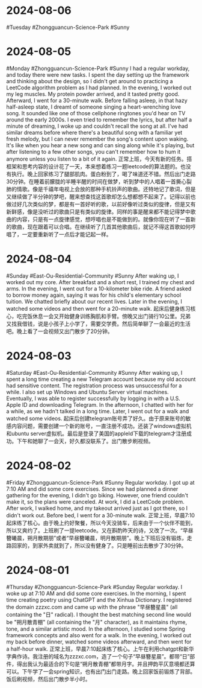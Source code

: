 # 2024-08-06
#Tuesday #Zhongguancun-Science-Park  #Sunny

# 2024-08-05
#Monday  #Zhongguancun-Science-Park  #Sunny
I had a regular workday, and today there were new tasks. I spent the day setting up the framework and thinking about the design, so I didn't get around to practicing a LeetCode algorithm problem as I had planned. In the evening, I worked out my leg muscles. My protein powder arrived, and it tasted pretty good. Afterward, I went for a 30-minute walk.
Before falling asleep, in that hazy half-asleep state, I dreamt of someone singing a heart-wrenching love song. It sounded like one of those cellphone ringtones you'd hear on TV around the early 2000s. I even tried to remember the lyrics, but after half a minute of dreaming, I woke up and couldn't recall the song at all. I've had similar dreams before where there's a beautiful song with a familiar yet fresh melody, but I can never remember the song's content upon waking. It's like when you hear a new song and can sing along while it's playing, but after listening to a few other songs, you can't remember how to hum it anymore unless you listen to a bit of it again.
正常上班，今天有新的任务。搭框架和思考内容的设计花了一天，本来想着练习一题leetcode的算法题的。也没有执行。晚上回家练习了腿部肌肉。蛋白粉到了，喝了味道还不错。然后出门走路30分钟。在睡着前朦胧的半睡半醒的时间在做梦，听到梦中的人唱着一首撕心裂肺的情歌。像是千禧年电视上会放的那种手机铃声的歌曲。还特地记了歌词，但是又继续做了半分钟的梦吧，醒来想查找这首歌却怎么想都想不起来了。记得以前也做过好几次类似的梦，都是有一首好听的歌，以前好像听过类似的旋律，但是又有新鲜感，像是没听过的歌曲只是有类似的旋律。同样的事是醒来都不能记得梦中歌曲的内容，只是有一点旋律感觉，想哼唱也是不能做到的。就像你现在听了一首新的歌曲，现在跟着可以合唱。在继续听了几首其他歌曲后，就记不得这首歌如何哼唱了，一定要重新听了一点后才能记起一样。

# 2024-08-04
#Sunday  #East-Ou-Residential-Community  #Sunny
After waking up, I worked out my core. After breakfast and a short rest, I trained my chest and arms. In the evening, I went out for a 10-kilometer bike ride. A friend asked to borrow money again, saying it was for his child's elementary school tuition. We chatted briefly about our recent lives. Later in the evening, I watched some videos and then went for a 20-minute walk.
起床后健身练习核心，吃完饭休息一会又开始健身训练胸肌和手臂。傍晚又出门骑行10公里。兄弟又找我借钱，说是小孩子上小学了，需要交学费。然后简单聊了一会最近的生活吧。晚上看了一会视频又出门散步了20分钟。

# 2024-08-03
#Saturday #East-Ou-Residential-Community   #Sunny
After waking up, I spent a long time creating a new Telegram account because my old account had sensitive content. The registration process was unsuccessful for a while. I also set up Windows and Ubuntu Server virtual machines. Eventually, I was able to register successfully by logging in with a U.S. Apple ID and downloading Telegram. In the afternoon, I chatted with her for a while, as we hadn't talked in a long time. Later, I went out for a walk and watched some videos.
起床后创建telegram账号弄了好久。由于原来账号的敏感内容问题，需要创建一个新的账号，一直注册不成功。还装了windows虚拟机和ubuntu server虚拟机。最后是登录了美国的appleId下载的telegram才注册成功。下午和她聊了一会天，好久都没联系了。出门散步刷视频。

# 2024-08-02
#Friday  #Zhongguancun-Science-Park  #Sunny 
Regular workday. I got up at 7:10 AM and did some core exercises. Since we had planned a dinner gathering for the evening, I didn't go biking. However, one friend couldn't make it, so the plans were canceled. At work, I did a LeetCode problem. After work, I walked home, and my takeout arrived just as I got there, so I didn't work out. Before bed, I went for a 30-minute walk.
正常上班，早晨7:10起床练了核心。由于晚上约好聚餐，所以今天没骑车，后来由于一个伙伴不能到，所以又爽约了。上班刷了一提leetcode。又在斟酌昨天的诗，又改了一次。“早昼簪曦晨，朔月散期朋”或者“早昼簪曦晨，明月散期朋”。晚上下班后没有锻炼，走路回家的，到家外卖就到了，所以没有健身了。只是睡前出去散步了30分钟。

# 2024-08-01
#Thursday #Zhongguancun-Science-Park  #Sunday 
Regular workday. I woke up at 7:10 AM and did some core exercises. In the morning, I spent time creating poetry using ChatGPT and the Xinhua Dictionary. I registered the domain zzzxc.com and came up with the phrase "早昼簪星晨" (all containing the "日" radical). I thought the best matching second line would be "朔月散青棚" (all containing the "月" character), as it maintains rhyme, tone, and a similar artistic mood. In the afternoon, I studied some Spring framework concepts and also went for a walk. In the evening, I worked out my back before dinner, watched some videos afterward, and then went for a half-hour walk.
正常上班，早晨7:10起床练了核心。上午在利用chatgpt和新华字典作诗。我注册的域名为zzzxc.com，造了一个句子“早昼簪星晨”。都带“日”部件，得出我认为最适合的下句是“朔月散青棚”都带月字。并且押韵平仄意境都还算可以。下午学了一会spring知识，也有出门出门走路。晚上回家饭前锻炼了背部。饭后刷视频，然后出门散步半小时。